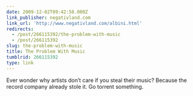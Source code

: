 ```yaml
---
date: 2009-12-02T09:42:58.000Z
link_publisher: negativland.com
link_url: 'http://www.negativland.com/albini.html'
redirects:
  - /post/266115392/the-problem-with-music
  - /post/266115392
slug: the-problem-with-music
title: The Problem With Music
tumblrid: 266115392
type: link
---
```

<p>Ever wonder why artists don&rsquo;t care if you steal their music? Because the record company already stole it. Go torrent something.</p>
